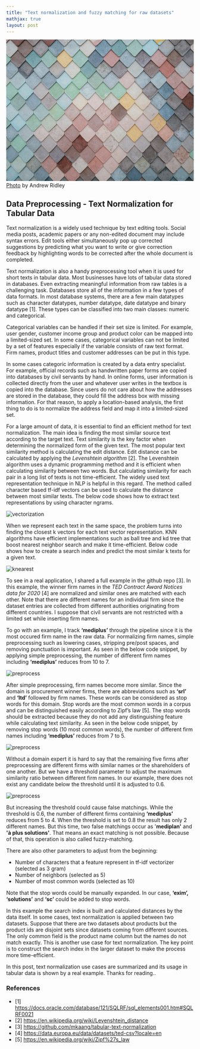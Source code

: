 ```yaml
---
title: "Text normalization and fuzzy matching for raw datasets"
mathjax: true
layout: post
---
```


![Photo](../assets/images/andrew-ridley-jR4Zf-riEjI-unsplash.jpg)
[Photo](https://unsplash.com/photos/jR4Zf-riEjI) by Andrew Ridley 

## Data Preprocessing - Text Normalization for Tabular Data

Text normalization is a widely used technique by text editing tools. Social media posts, academic papers or any non-edited document may include syntax errors. Edit tools either simultaneously pop up corrected suggestions by predicting what you want to write or give correction feedback by highlighting  words to be corrected after the whole document is completed.

Text normalization is also a handy preprocessing tool when it is used for short texts in tabular data. Most businesses have lots of tabular data stored in databases. Even extracting meaningful information from raw tables is a challenging task. Databases store all of the information in a few types of data formats. In most database systems, there are a few main datatypes such as character datatypes, number datatype, date datatype and binary datatype [1]. These types can be classified into two main classes: numeric and categorical.

Categorical variables can be handled if their set size is limited. For example, user gender, customer income group and product color can be mapped into a limited-sized set. In some cases, categorical variables can not be limited by a set of features especially if the variable consists of raw text format. Firm names, product titles and customer addresses can be put in this type.

In some cases categoric information is created by a data entry specialist. For example, official records such as handwritten paper forms are copied into databases by civil servants by hand. In online forms, user information is collected directly from the user and whatever user writes in the textbox is copied into the database. Since users do not care about how the addresses are stored in the database, they could fill the address box with missing information. For that reason, to apply a location-based analysis, the first thing to do is to normalize the address field and map it into a limited-sized set.

For a large amount of data, it is essential to find an efficient method for text normalization. The main idea is finding the most similar source text according to the target text. Text similarity is the key factor when determining the normalized form of the given text. The most popular text similarity method is calculating the edit distance. Edit distance can be calculated by applying the *Levenshtein algorithm* [2]. The Levenshtein algorithm uses a dynamic programming method and it is efficient when calculating similarity between two words. But calculating similarity for each pair in a long list of texts is not time-efficient. The widely used text representation technique in NLP is helpful in this regard. The method called character based tf-idf vectors can be used to calculate the distance between most similar texts. The below code shows how to extract text representations by using character ngrams.


![vectorization](../assets/snippets/vectorization_.png)


When we represent each text in the same space, the problem turns into finding the closest k vectors for each text vector representation. KNN algorithms have efficient implementations such as ball tree and kd tree that boost nearest neighbor search and make it time-efficient. Below code shows how to create a search index and predict the most similar k texts for a given text.

![knearest](../assets/snippets/knearest_.png)

To see in a real application, I shared a full example in the github repo [3]. In this example, the winner firm names in the *TED Contract Award Notices data for 2020* [4] are normalized and similar ones are matched with each other. Note that there are different names for an individual firm since the dataset entries are collected from different authorities originating from different countries. I suppose that civil servants are not restricted with a limited set while inserting firm names. 

To go with an example, I track **‘mediplus’** through the pipeline since it is the most occured firm name in the raw data. For normalizing firm names, simple preprocessing such as lowering cases, stripping pre/post spaces, and removing punctuation is important. As seen in the below code snippet, by applying simple preprocessing, the number of different firm names including **‘mediplus’** reduces from 10 to 7.

![preprocess](../assets/snippets/preprocess_.png)

After simple preprocessing, firm names become more similar. Since the domain is procurement winner firms, there are abbreviations such as **‘srl’** and **‘ltd’** followed by firm names. These words can be considered as stop words for this domain. Stop words are the most common words in a corpus and can be distinguished easily according to Zipf’s law [5]. The stop words should be extracted because they do not add any distinguishing feature while calculating text similarity. As seen in the below code snippet, by removing stop words (10 most common words), the number of different firm names including **‘mediplus’** reduces from 7 to 5.

![preprocess](../assets/snippets/stopwords_.png)

Without a domain expert it is hard to say that the remaining five firms after preprocessing are different firms with similar names or the shareholders of one another. But we have a threshold parameter to adjust the maximum similarity ratio between different firm names. In our example, there does not exist any candidate below the threshold until it is adjusted to 0.6. 

![preprocess](../assets/snippets/matchings_.png)

But increasing the threshold could cause false matchings. While the threshold is 0.6, the number of different firms containing **‘mediplus’** reduces from 5 to 4. When the threshold is set to 0.8 the result has only 2 different names. But this time, two false matchings occur as '**mediplan'** and **'à plus solutions'**. That means an exact matching is not possible. Because of that, this operation is also called fuzzy-matching.

There are also other parameters to adjust from the beginning:

- Number of characters that a feature represent in tf-idf vectorizer (selected as 3 gram)
- Number of neighbors (selected as 5)
- Number of most common words (selected as 10)

Note that the stop words could be manually expanded. In our case, **‘exim’, ‘solutions’** and **‘sc’** could be added to stop words.

In this example the search index is built and calculated distances by the data itself. In some cases, text normalization is applied between two datasets. Suppose that there are two datasets about products but the product ids are disjoint sets since datasets coming from different sources. The only common field is the product name column but the names do not match exactly. This is another use case for text normalization. The key point is to construct the search index in the larger dataset to make the process more time-efficient.

In this post, text normalization use cases are summarized and its usage in tabular data is shown by a real example. Thanks for reading..

### References
- [1] https://docs.oracle.com/database/121/SQLRF/sql_elements001.htm#SQLRF0021
- [2] https://en.wikipedia.org/wiki/Levenshtein_distance
- [3] https://github.com/mkaang/tabular-text-normalization
- [4] https://data.europa.eu/data/datasets/ted-csv?locale=en
- [5] https://en.wikipedia.org/wiki/Zipf%27s_law
